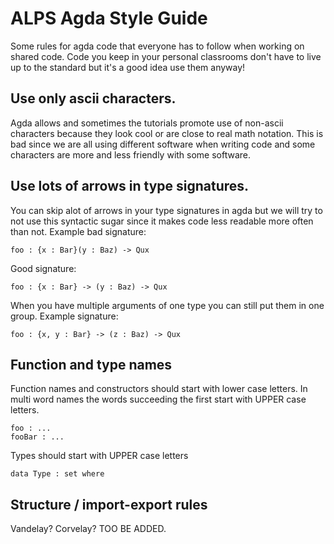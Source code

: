 ALPS Agda Style Guide
=====================

Some rules for agda code that everyone has to follow when working on
shared code. Code you keep in your personal classrooms don't have to
live up to the standard but it's a good idea use them anyway!

Use only ascii characters.
---------------------

Agda allows and sometimes the tutorials promote use of non-ascii characters
because they look cool or are close to real math notation. This is bad
since we are all using different software when writing code and some characters
are more and less friendly with some software.

Use lots of arrows in type signatures.
--------------------------------------
You can skip alot of arrows in your type signatures in agda but we will try
to not use this syntactic sugar since it makes code less readable more often
than not. Example bad signature:

    foo : {x : Bar}(y : Baz) -> Qux

Good signature:

    foo : {x : Bar} -> (y : Baz) -> Qux

When you have multiple arguments of one type you can still put them in
one group. Example signature:

    foo : {x, y : Bar} -> (z : Baz) -> Qux
    
Function and type names
-----------------------
Function names and constructors should start with lower case letters. In multi word names 
the words succeeding the first start with UPPER case letters.
    
    foo : ...
    fooBar : ...

Types should start with UPPER case letters

    data Type : set where


Structure / import-export rules
-------------------------------
Vandelay? Corvelay? TOO BE ADDED.
